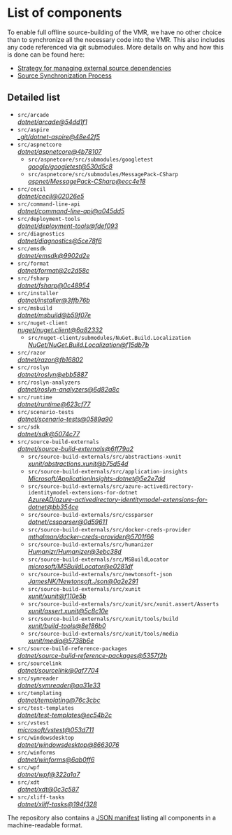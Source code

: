 ﻿# List of components

To enable full offline source-building of the VMR, we have no other choice than to synchronize all the necessary code into the VMR. This also includes any code referenced via git submodules. More details on why and how this is done can be found here:
- [Strategy for managing external source dependencies](src/arcade/Documentation/UnifiedBuild/VMR-Strategy-For-External-Source.md)
- [Source Synchronization Process](src/arcade/Documentation/UnifiedBuild/VMR-Design-And-Operation.md#source-synchronization-process)

## Detailed list

<!-- component list beginning -->
- `src/arcade`  
*[dotnet/arcade@54dd1f1](https://github.com/dotnet/arcade/tree/54dd1f1712db6ccab4a7895e444947a33ed4dee0)*
- `src/aspire`  
*[_git/dotnet-aspire@48e42f5](https://dev.azure.com/dnceng/internal/_git/dotnet-aspire/?version=GC48e42f59d64d84b404e904996a9ed61f2a17a569)*
- `src/aspnetcore`  
*[dotnet/aspnetcore@4b78107](https://github.com/dotnet/aspnetcore/tree/4b7810723c27d47cc982055c6615cccf664e2980)*
    - `src/aspnetcore/src/submodules/googletest`  
    *[google/googletest@530d5c8](https://github.com/google/googletest/tree/530d5c8c84abd2a46f38583ee817743c9b3a42b4)*
    - `src/aspnetcore/src/submodules/MessagePack-CSharp`  
    *[aspnet/MessagePack-CSharp@ecc4e18](https://github.com/aspnet/MessagePack-CSharp/tree/ecc4e18ad7a0c7db51cd7e3d2997a291ed01444d)*
- `src/cecil`  
*[dotnet/cecil@02026e5](https://github.com/dotnet/cecil/tree/02026e5c1b054958851d2711fefa1b37027cab23)*
- `src/command-line-api`  
*[dotnet/command-line-api@a045dd5](https://github.com/dotnet/command-line-api/tree/a045dd54a4c44723c215d992288160eb1401bb7f)*
- `src/deployment-tools`  
*[dotnet/deployment-tools@fdef093](https://github.com/dotnet/deployment-tools/tree/fdef0932d9953ee12367c8dac9ef638b573d4f42)*
- `src/diagnostics`  
*[dotnet/diagnostics@5ce78f6](https://github.com/dotnet/diagnostics/tree/5ce78f66d89ea529e459abddb129ab36cb5bd936)*
- `src/emsdk`  
*[dotnet/emsdk@9902d2e](https://github.com/dotnet/emsdk/tree/9902d2ec1695a2ea184003b35beb96232a532434)*
- `src/format`  
*[dotnet/format@2c2d58c](https://github.com/dotnet/format/tree/2c2d58cb25064036f853d76e7b6aff7bb7d38401)*
- `src/fsharp`  
*[dotnet/fsharp@0c48954](https://github.com/dotnet/fsharp/tree/0c489541068f311e23b582410c1df3ff86f1d526)*
- `src/installer`  
*[dotnet/installer@3ffb76b](https://github.com/dotnet/installer/tree/3ffb76b6674f8ecbaa7b996597d7a809a21d477d)*
- `src/msbuild`  
*[dotnet/msbuild@b59f07e](https://github.com/dotnet/msbuild/tree/b59f07e4312eb6e3e33e59241453606c81992738)*
- `src/nuget-client`  
*[nuget/nuget.client@6a82332](https://github.com/nuget/nuget.client/tree/6a82332d4936d893fb1e22fd86f2e3cb4d54c471)*
    - `src/nuget-client/submodules/NuGet.Build.Localization`  
    *[NuGet/NuGet.Build.Localization@f15db7b](https://github.com/NuGet/NuGet.Build.Localization/tree/f15db7b7c6f5affbea268632ef8333d2687c8031)*
- `src/razor`  
*[dotnet/razor@fb16802](https://github.com/dotnet/razor/tree/fb16802214374c6e61c089d3be688d749a35a600)*
- `src/roslyn`  
*[dotnet/roslyn@ebb5887](https://github.com/dotnet/roslyn/tree/ebb588725e707db23d8723b633258e7eb918277b)*
- `src/roslyn-analyzers`  
*[dotnet/roslyn-analyzers@6d82a8c](https://github.com/dotnet/roslyn-analyzers/tree/6d82a8c1be937faa0e4bea4279dca64f28e265b3)*
- `src/runtime`  
*[dotnet/runtime@623cf77](https://github.com/dotnet/runtime/tree/623cf77a58f7a233b94dcc1c3ef8eb8d67e8d948)*
- `src/scenario-tests`  
*[dotnet/scenario-tests@0589a90](https://github.com/dotnet/scenario-tests/tree/0589a90cb11bb1daf9c05f20c1dc2d78c49075f2)*
- `src/sdk`  
*[dotnet/sdk@5074c77](https://github.com/dotnet/sdk/tree/5074c778745eaf4cd18b578d10f4c143334ec661)*
- `src/source-build-externals`  
*[dotnet/source-build-externals@6ff79a2](https://github.com/dotnet/source-build-externals/tree/6ff79a26cb695961c47881db70b0b58b9231bcba)*
    - `src/source-build-externals/src/abstractions-xunit`  
    *[xunit/abstractions.xunit@b75d54d](https://github.com/xunit/abstractions.xunit/tree/b75d54d73b141709f805c2001b16f3dd4d71539d)*
    - `src/source-build-externals/src/application-insights`  
    *[Microsoft/ApplicationInsights-dotnet@5e2e7dd](https://github.com/Microsoft/ApplicationInsights-dotnet/tree/5e2e7ddda961ec0e16a75b1ae0a37f6a13c777f5)*
    - `src/source-build-externals/src/azure-activedirectory-identitymodel-extensions-for-dotnet`  
    *[AzureAD/azure-activedirectory-identitymodel-extensions-for-dotnet@bb354ce](https://github.com/AzureAD/azure-activedirectory-identitymodel-extensions-for-dotnet/tree/bb354ceabed19189245e075abb864f327b6c14ad)*
    - `src/source-build-externals/src/cssparser`  
    *[dotnet/cssparser@0d59611](https://github.com/dotnet/cssparser/tree/0d59611784841735a7778a67aa6e9d8d000c861f)*
    - `src/source-build-externals/src/docker-creds-provider`  
    *[mthalman/docker-creds-provider@5701f66](https://github.com/mthalman/docker-creds-provider/tree/5701f6667c1fbd805684857baaa860383bbdfed7)*
    - `src/source-build-externals/src/humanizer`  
    *[Humanizr/Humanizer@3ebc38d](https://github.com/Humanizr/Humanizer/tree/3ebc38de585fc641a04b0e78ed69468453b0f8a1)*
    - `src/source-build-externals/src/MSBuildLocator`  
    *[microsoft/MSBuildLocator@e0281df](https://github.com/microsoft/MSBuildLocator/tree/e0281df33274ac3c3e22acc9b07dcb4b31d57dc0)*
    - `src/source-build-externals/src/newtonsoft-json`  
    *[JamesNK/Newtonsoft.Json@0a2e291](https://github.com/JamesNK/Newtonsoft.Json/tree/0a2e291c0d9c0c7675d445703e51750363a549ef)*
    - `src/source-build-externals/src/xunit`  
    *[xunit/xunit@f110e5b](https://github.com/xunit/xunit/tree/f110e5bee5dfd4c08339587c9c3df9292fcb597c)*
    - `src/source-build-externals/src/xunit/src/xunit.assert/Asserts`  
    *[xunit/assert.xunit@5c8c10e](https://github.com/xunit/assert.xunit/tree/5c8c10e085eb42f39f2fe0b40c94bf56649eb0a4)*
    - `src/source-build-externals/src/xunit/tools/build`  
    *[xunit/build-tools@8e186b0](https://github.com/xunit/build-tools/tree/8e186b0f8e398796e75453f3f18952b06d29fdfd)*
    - `src/source-build-externals/src/xunit/tools/media`  
    *[xunit/media@5738b6e](https://github.com/xunit/media/tree/5738b6e86f08e0389c4392b939c20e3eca2d9822)*
- `src/source-build-reference-packages`  
*[dotnet/source-build-reference-packages@5357f2b](https://github.com/dotnet/source-build-reference-packages/tree/5357f2bafb9e23858aa57136d38dbb113cdf81a2)*
- `src/sourcelink`  
*[dotnet/sourcelink@0af7704](https://github.com/dotnet/sourcelink/tree/0af7704c4ea3aa9f623ee449c6c04fab31c82887)*
- `src/symreader`  
*[dotnet/symreader@aa31e33](https://github.com/dotnet/symreader/tree/aa31e333b952f53910dc6bd08d80596eaaf89360)*
- `src/templating`  
*[dotnet/templating@76c3cbc](https://github.com/dotnet/templating/tree/76c3cbcadf1b569c0841bc292a8de9a9782bd779)*
- `src/test-templates`  
*[dotnet/test-templates@ec54b2c](https://github.com/dotnet/test-templates/tree/ec54b2c1553db0a544ef0e8595be2318fc12e08d)*
- `src/vstest`  
*[microsoft/vstest@053d711](https://github.com/microsoft/vstest/tree/053d7114a72aac12d1382ecc2a23b2dfdd5b084b)*
- `src/windowsdesktop`  
*[dotnet/windowsdesktop@8663076](https://github.com/dotnet/windowsdesktop/tree/8663076a95e5b989687dad0f5002ea2c72432a4e)*
- `src/winforms`  
*[dotnet/winforms@6ab0ff6](https://github.com/dotnet/winforms/tree/6ab0ff669b846809efac9a24ceb568a3afde5fb4)*
- `src/wpf`  
*[dotnet/wpf@322a1a7](https://github.com/dotnet/wpf/tree/322a1a7312613bf0ac357adc94ca9efb14409b1e)*
- `src/xdt`  
*[dotnet/xdt@0c3c587](https://github.com/dotnet/xdt/tree/0c3c5878cd2f204a4335755f753eda78ecab536b)*
- `src/xliff-tasks`  
*[dotnet/xliff-tasks@194f328](https://github.com/dotnet/xliff-tasks/tree/194f32828726c3f1f63f79f3dc09b9e99c157b11)*
<!-- component list end -->

The repository also contains a [JSON manifest](https://github.com/dotnet/dotnet/blob/main/src/source-manifest.json) listing all components in a machine-readable format.
